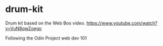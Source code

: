 # drum-kit
Drum kit based on the Web Bos video.
https://www.youtube.com/watch?v=VuN8qwZoego

Following the Odin Project web dev 101
